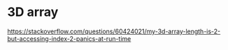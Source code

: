 # 3D array

https://stackoverflow.com/questions/60424021/my-3d-array-length-is-2-but-accessing-index-2-panics-at-run-time